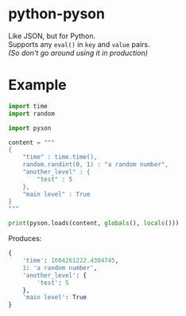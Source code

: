 # python-pyson

Like JSON, but for Python.<br>
Supports any `eval()` in `key` and `value` pairs.<br>
*(So don't go around using it in production)*

# Example

```python
import time
import random

import pyson

content = """
{
	"time" : time.time(),
	random.randint(0, 1) : "a random number",
	"another_level" : {
		"test" : 5
	},
	"main level" : True
}
"""

print(pyson.loads(content, globals(), locals()))
```

Produces:

```python
{
	'time': 1604261222.4304745,
	1: 'a random number',
	'another_level': {
		'test': 5
	},
	'main level': True
}
```
